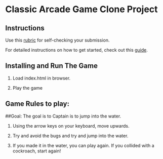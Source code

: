 # Classic Arcade Game Clone Project


## Instructions

Use this [rubric](https://review.udacity.com/#!/rubrics/15/view) for self-checking your submission.

For detailed instructions on how to get started, check out this [guide](https://docs.google.com/document/d/1v01aScPjSWCCWQLIpFqvg3-vXLH2e8_SZQKC8jNO0Dc/pub?embedded=true).


## Installing and Run The Game


1. Load index.html in browser.

2. Play the game


## Game Rules to play:

##Goal:
The goal is to Captain is to jump into the water. 

1. Using the arrow keys on your keyboard, move upwards.

2. Try and avoid the bugs and try and jump into the water.

3. If you made it in the water, you can play again. If you collided with a cockroach, start again! 


